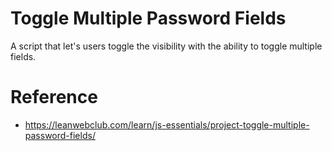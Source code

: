 # Toggle Multiple Password Fields

A script that let's users toggle the visibility with the ability to toggle multiple fields.

# Reference

* https://leanwebclub.com/learn/js-essentials/project-toggle-multiple-password-fields/
